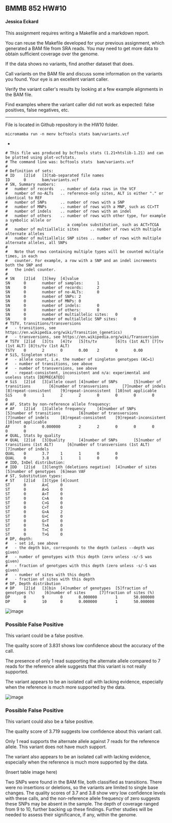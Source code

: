 ## BMMB 852 HW#10

#### Jessica Eckard


This assignment requires writing a Makefile and a markdown report.

You can reuse the Makefile developed for your previous assignment, which generated a BAM file from SRA reads. You may need to get more data to obtain sufficient coverage over the genome. 

If the data shows no variants, find another dataset that does.

Call variants on the BAM file and discuss some information on the variants you found.
Your eye is an excellent variant caller.

Verify the variant caller's results by looking at a few example alignments in the BAM file.

Find examples where the variant caller did not work as expected: false positives, false negatives, etc.

-----------------

File is located in Github repository in the HW10 folder. 

	micromamba run -n menv bcftools stats bam/variants.vcf

-

	
	# This file was produced by bcftools stats (1.21+htslib-1.21) and can be plotted using plot-vcfstats.
	# The command line was: bcftools stats  bam/variants.vcf
	#
	# Definition of sets:
	# ID    [2]id   [3]tab-separated file names
	ID      0       bam/variants.vcf
	# SN, Summary numbers:
	#   number of records   .. number of data rows in the VCF
	#   number of no-ALTs   .. reference-only sites, ALT is either "." or identical to REF
	#   number of SNPs      .. number of rows with a SNP
	#   number of MNPs      .. number of rows with a MNP, such as CC>TT
	#   number of indels    .. number of rows with an indel
	#   number of others    .. number of rows with other type, for example a symbolic allele or
	#                          a complex substitution, such as ACT>TCGA
	#   number of multiallelic sites     .. number of rows with multiple alternate alleles
	#   number of multiallelic SNP sites .. number of rows with multiple alternate alleles, all SNPs
	# 
	#   Note that rows containing multiple types will be counted multiple times, in each
	#   counter. For example, a row with a SNP and an indel increments both the SNP and
	#   the indel counter.
	# 
	# SN    [2]id   [3]key  [4]value
	SN      0       number of samples:      1
	SN      0       number of records:      2
	SN      0       number of no-ALTs:      0
	SN      0       number of SNPs: 2
	SN      0       number of MNPs: 0
	SN      0       number of indels:       0
	SN      0       number of others:       0
	SN      0       number of multiallelic sites:   0
	SN      0       number of multiallelic SNP sites:       0
	# TSTV, transitions/transversions
	#   - transitions, see https://en.wikipedia.org/wiki/Transition_(genetics)
	#   - transversions, see https://en.wikipedia.org/wiki/Transversion
	# TSTV  [2]id   [3]ts   [4]tv   [5]ts/tv        [6]ts (1st ALT) [7]tv (1st ALT) [8]ts/tv (1st ALT)
	TSTV    0       2       0       0.00    2       0       0.00
	# SiS, Singleton stats:
	#   - allele count, i.e. the number of singleton genotypes (AC=1)
	#   - number of transitions, see above
	#   - number of transversions, see above
	#   - repeat-consistent, inconsistent and n/a: experimental and useless stats [DEPRECATED]
	# SiS   [2]id   [3]allele count [4]number of SNPs       [5]number of transitions        [6]number of transversions      [7]number of indels     [8]repeat-consistent    [9]repeat-inconsistent  [10]not applicable
	SiS     0       1       2       2       0       0       0       0       0
	# AF, Stats by non-reference allele frequency:
	# AF    [2]id   [3]allele frequency     [4]number of SNPs       [5]number of transitions        [6]number of transversions      [7]number of indels     [8]repeat-consistent    [9]repeat-inconsistent  [10]not applicable
	AF      0       0.000000        2       2       0       0       0       0       0
	# QUAL, Stats by quality
	# QUAL  [2]id   [3]Quality      [4]number of SNPs       [5]number of transitions (1st ALT)      [6]number of transversions (1st ALT)   [7]number of indels
	QUAL    0       3.7     1       1       0       0
	QUAL    0       3.8     1       1       0       0
	# IDD, InDel distribution:
	# IDD   [2]id   [3]length (deletions negative)  [4]number of sites      [5]number of genotypes  [6]mean VAF
	# ST, Substitution types:
	# ST    [2]id   [3]type [4]count
	ST      0       A>C     0
	ST      0       A>G     0
	ST      0       A>T     0
	ST      0       C>A     0
	ST      0       C>G     0
	ST      0       C>T     0
	ST      0       G>A     2
	ST      0       G>C     0
	ST      0       G>T     0
	ST      0       T>A     0
	ST      0       T>C     0
	ST      0       T>G     0
	# DP, depth:
	#   - set id, see above
	#   - the depth bin, corresponds to the depth (unless --depth was given)
	#   - number of genotypes with this depth (zero unless -s/-S was given)
	#   - fraction of genotypes with this depth (zero unless -s/-S was given)
	#   - number of sites with this depth
	#   - fraction of sites with this depth
	# DP, Depth distribution
	# DP    [2]id   [3]bin  [4]number of genotypes  [5]fraction of genotypes (%)    [6]number of sites      [7]fraction of sites (%)
	DP      0       9       0       0.000000        1       50.000000
	DP      0       10      0       0.000000        1       50.000000 

 ![image](https://github.com/user-attachments/assets/687d12f6-df54-4529-8e19-476573a6fa0a)


### Possible False Positive
This variant could be a false positive. 

The quality score of 3.831 shows low confidence about the accuracy of the call.

 The presence of only 1 read supporting the alternate allele compared to 7 reads for the reference allele suggests that this variant is not really supported.
 
 The variant appears to be an isolated call with lacking evidence, especially when the reference is much more supported by the data.

![image](https://github.com/user-attachments/assets/e57d7c01-a04c-4b8c-8691-8df052c0da31)


### Possible False Positive
This variant could also be a false positive.

The quality score of 3.719 suggests low confidence about this variant call.

Only 1 read supports the alternate allele against 7 reads for the reference allele. This variant does not have much support.

The variant also appears to be an isolated call with lacking evidence, especially when the reference is much more supported by the data.

 (Insert table image here)

Two SNPs were found in the BAM file, both classified as transitions. There were no insertions or deletions, so the variants are limited to single base changes. The quality scores of 3.7 and 3.8 show very low confidence levels with these calls, and the non-reference allele frequency of zero suggests these SNPs may be absent in the sample. The depth of coverage ranged from 9 to 10, further backing up these findings. Further studies will be needed to assess their significance, if any, within the genome.

